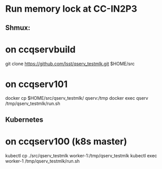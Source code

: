 # Run memory lock at CC-IN2P3

## Shmux:

# on ccqservbuild
git clone https://github.com/lsst/qserv_testmlk.git $HOME/src
# on ccqserv101
docker cp $HOME/src/qserv_testmlk/ qserv:/tmp
docker exec qserv /tmp/qserv_testmlk/run.sh

## Kubernetes

# on ccqserv100 (k8s master)
kubectl cp ./src/qserv_testmlk worker-1:/tmp/qserv_testmlk
kubectl exec worker-1 /tmp/qserv_testmlk/run.sh
